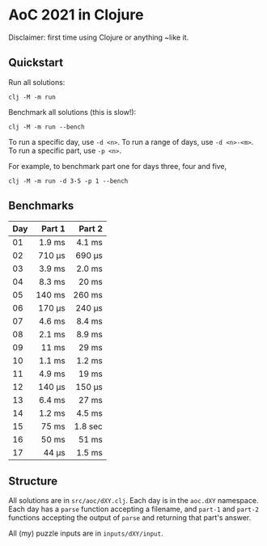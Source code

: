 # AoC 2021 in Clojure

Disclaimer: first time using Clojure or anything ~like it.

## Quickstart

Run all solutions:

```console
clj -M -m run
```

Benchmark all solutions (this is slow!):

```console
clj -M -m run --bench
```

To run a specific day, use `-d <n>`.
To run a range of days, use `-d <n>-<m>`.
To run a specific part, use `-p <n>`.

For example, to benchmark part one for days three, four and five,

```console
clj -M -m run -d 3-5 -p 1 --bench
```

## Benchmarks

| Day | Part 1 | Part 2 |
|:----|-------:|-------:|
| 01 | 1.9 ms | 4.1 ms  |
| 02 | 710 µs | 690 µs  |
| 03 | 3.9 ms | 2.0 ms  |
| 04 | 8.3 ms |  20 ms  |
| 05 | 140 ms | 260 ms  |
| 06 | 170 µs | 240 µs  |
| 07 | 4.6 ms | 8.4 ms  |
| 08 | 2.1 ms | 8.9 ms  |
| 09 |  11 ms |  29 ms  |
| 10 | 1.1 ms | 1.2 ms  |
| 11 | 4.9 ms |  19 ms  |
| 12 | 140 µs | 150 µs  |
| 13 | 6.4 ms |  27 ms  |
| 14 | 1.2 ms | 4.5 ms  |
| 15 |  75 ms | 1.8 sec |
| 16 |  50 ms |  51 ms  |
| 17 |  44 µs | 1.5 ms  |

## Structure

All solutions are in `src/aoc/dXY.clj`.
Each day is in the `aoc.dXY` namespace.
Each day has a `parse` function accepting a filename, and `part-1` and `part-2` functions accepting the output of `parse` and returning that part's answer.

All (my) puzzle inputs are in `inputs/dXY/input`.
